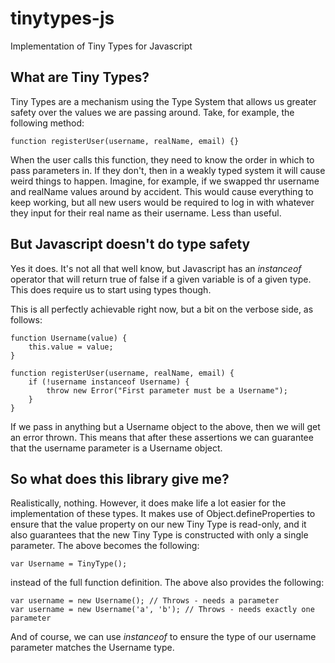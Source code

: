 tinytypes-js
============

Implementation of Tiny Types for Javascript


What are Tiny Types?
--------------------
Tiny Types are a mechanism using the Type System that allows us greater safety over the values we are passing around. Take, for example, the following method:

    function registerUser(username, realName, email) {}

When the user calls this function, they need to know the order in which to pass parameters in. If they don't, then in a weakly typed system it will cause weird things to happen. Imagine, for example, if we swapped thr username and realName values around by accident. This would cause everything to keep working, but all new users would be required to log in with whatever they input for their real name as their username. Less than useful.

But Javascript doesn't do type safety
-------------------------------------

Yes it does. It's not all that well know, but Javascript has an *instanceof* operator that will return true of false if a given variable is of a given type. This does require us to start using types though. 

This is all perfectly achievable right now, but a bit on the verbose side, as follows:

    function Username(value) {
        this.value = value;
    }

    function registerUser(username, realName, email) {
        if (!username instanceof Username) {
            throw new Error("First parameter must be a Username");
        }
    }

If we pass in anything but a Username object to the above, then we will get an error thrown. This means that after these assertions we can guarantee that the username parameter is a Username object.

So what does this library give me?
----------------------------------

Realistically, nothing. However, it does make life a lot easier for the implementation of these types. It makes use of Object.defineProperties to ensure that the value property on our new Tiny Type is read-only, and it also guarantees that the new Tiny Type is constructed with only a single parameter. The above becomes the following:

    var Username = TinyType();

instead of the full function definition. The above also provides the following:

    var username = new Username(); // Throws - needs a parameter
    var username = new Username('a', 'b'); // Throws - needs exactly one parameter

And of course, we can use *instanceof* to ensure the type of our username parameter matches the Username type.
